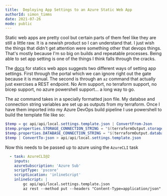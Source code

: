 ```yaml
---
title:  Deploying App Settings to an Azure Static Web App
authorId: simon_timms
date: 2021-07-26
mode: public
---
```




Static web apps are pretty cool but certain parts of them feel like they are still a little raw. It is a newish product so I can understand that. I just wish the things that didn't get attention were something other that devops things. That's mostly because I'm so big on builds and repeatable processes. Being able to set app setting is one of the things I think falls through the cracks. 

The [docs](https://docs.microsoft.com/en-us/azure/static-web-apps/application-settings#:~:text=%20Using%20the%20Azure%20portal%20%201%20Navigate,7%20Click%20OK.%208%20Click%20Save.%20More%20) for statics web apps suggests two different ways of setting app settings. First through the portal which we can ignore right out the gate because it is manual. The second is through an `az` command that actually just exercises a REST endpoint. No Arm support, no terraform support, no bicep support, no azure powershell support... a long way to go. 

The az command takes in a specially formatted json file. My databse and connection string variables are set up as outputs from my terraform. Once I have them imported into my Azure DevOps build pipeline I use powershell to build the template file like so:

```powershell
$temp = gc api/api/local.settings.template.json | ConvertFrom-Json
$temp.properties.STORAGE_CONNECTION_STRING = "$(terraformOutput.storage_connection_string)"
$temp.properties.DATABASE_CONNECTION_STRING = "$(terraformOutput.database_connection_string)"
$temp | ConvertTo-json > api/api/local.settings.template.json
```

Now this needs to be passed up to azure using the `AzureCLI` task 

```yaml
  - task: AzureCLI@2
    inputs:
    azureSubscription: 'Azure Sub'
    scriptType: 'pscore'
    scriptLocation: 'inlineScript'
    inlineScript: |
        gc api/api/local.settings.template.json
        az rest --method put --headers "Content-Type=application/json" --uri "/subscriptions/6da8d6e6-41f1-xxxx-xxxx-xxxxxxxx/resourceGroups/dev-portal/providers/Microsoft.Web/staticSites/dev-portal/config/functionappsettings?api-version=2019-12-01-preview" --body @api/api/local.settings.template.json
```              